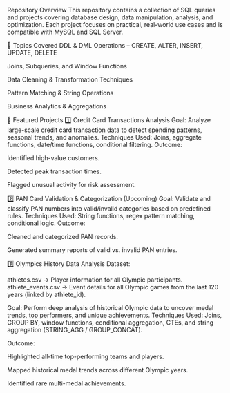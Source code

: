 Repository Overview
This repository contains a collection of SQL queries and projects covering database design, data manipulation, analysis, and optimization.
Each project focuses on practical, real-world use cases and is compatible with MySQL and SQL Server.

📌 Topics Covered
DDL & DML Operations – CREATE, ALTER, INSERT, UPDATE, DELETE

Joins, Subqueries, and Window Functions

Data Cleaning & Transformation Techniques

Pattern Matching & String Operations

Business Analytics & Aggregations

📂 Featured Projects
1️⃣ Credit Card Transactions Analysis
Goal: Analyze large-scale credit card transaction data to detect spending patterns, seasonal trends, and anomalies.
Techniques Used: Joins, aggregate functions, date/time functions, conditional filtering.
Outcome:

Identified high-value customers.

Detected peak transaction times.

Flagged unusual activity for risk assessment.

2️⃣ PAN Card Validation & Categorization (Upcoming)
Goal: Validate and classify PAN numbers into valid/invalid categories based on predefined rules.
Techniques Used: String functions, regex pattern matching, conditional logic.
Outcome:

Cleaned and categorized PAN records.

Generated summary reports of valid vs. invalid PAN entries.

3️⃣ Olympics History Data Analysis
Dataset:

athletes.csv → Player information for all Olympic participants.
athlete_events.csv → Event details for all Olympic games from the last 120 years (linked by athlete_id).

Goal: Perform deep analysis of historical Olympic data to uncover medal trends, top performers, and unique achievements.
Techniques Used: Joins, GROUP BY, window functions, conditional aggregation, CTEs, and string aggregation (STRING_AGG / GROUP_CONCAT).

Outcome:

Highlighted all-time top-performing teams and players.

Mapped historical medal trends across different Olympic years.

Identified rare multi-medal achievements.












